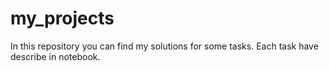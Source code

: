 # my_projects
In this repository you can find my solutions for some tasks. Each task have describe in notebook.
